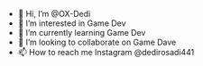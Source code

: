 - 👋 Hi, I’m @OX-Dedi
- 👀 I’m interested in Game Dev
- 🌱 I’m currently learning Game Dev
- 💞️ I’m looking to collaborate on Game Dave
- 📫 How to reach me Instagram @dedirosadi441

<!---
OX-Dedi/OX-Dedi is a ✨ special ✨ repository because its `README.md` (this file) appears on your GitHub profile.
You can click the Preview link to take a look at your changes.
--->
